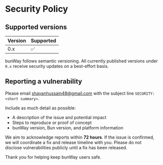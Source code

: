 # Security Policy

## Supported versions

| Version | Supported |
| ------- | --------- |
| 0.x     | ✅        |

bunWay follows semantic versioning. All currently published versions under `0.x` receive security updates on a best-effort basis.

## Reporting a vulnerability

Please email [shayanhussain48@gmail.com](mailto:shayanhussain48@gmail.com) with the subject line `SECURITY: <short summary>`.

Include as much detail as possible:

- A description of the issue and potential impact
- Steps to reproduce or proof of concept
- bunWay version, Bun version, and platform information

We aim to acknowledge reports within **72 hours**. If the issue is confirmed, we will coordinate a fix and release timeline with you. Please do not disclose vulnerabilities publicly until a fix has been released.

Thank you for helping keep bunWay users safe.
